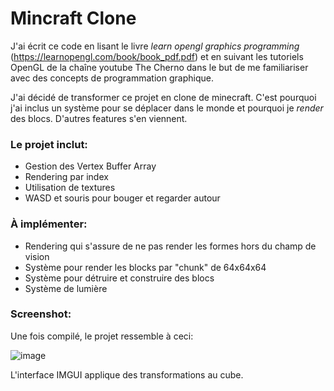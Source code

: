 # Mincraft Clone

J'ai écrit ce code en lisant le livre _learn opengl graphics programming_ (https://learnopengl.com/book/book_pdf.pdf) et en suivant les tutoriels OpenGL de la chaîne youtube The Cherno dans le but de me familiariser avec des concepts de programmation graphique.

J'ai décidé de transformer ce projet en clone de minecraft. C'est pourquoi j'ai inclus un système pour se déplacer dans le monde et pourquoi je _render_ des blocs. D'autres features s'en viennent.

### Le projet inclut:

- Gestion des Vertex Buffer Array
- Rendering par index
- Utilisation de textures
- WASD et souris pour bouger et regarder autour

### À implémenter:

- Rendering qui s'assure de ne pas render les formes hors du champ de vision
- Système pour render les blocks par "chunk" de 64x64x64
- Système pour détruire et construire des blocs
- Système de lumière

### Screenshot:

Une fois compilé, le projet ressemble à ceci:

![image](https://github.com/nolanbastien/OpenGLTest/assets/80637967/c2045ba9-3236-49b9-a3df-3ab77c25c568)

L'interface IMGUI applique des transformations au cube.

